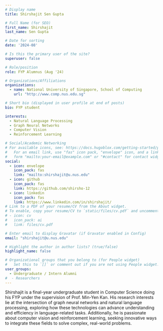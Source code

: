 ```yaml
---
# Display name
title: Shirshajit Sen Gupta

# Full Name (for SEO)
first_name: Shirshajit
last_name: Sen Gupta

# Date for sorting
date: '2024-08'

# Is this the primary user of the site?
superuser: false

# Role/position
role: FYP Alumnus (Aug '24)

# Organizations/Affiliations
organizations:
  - name: National University of Singapore, School of Computing
    url: "http://www.comp.nus.edu.sg"

# Short bio (displayed in user profile at end of posts)
bio: FYP student

interests:
  - Natural Language Processing
  - Graph Neural Networks
  - Computer Vision
  - Reinforcement Learning

# Social/Academic Networking
# For available icons, see: https://docs.hugoblox.com/getting-started/page-builder/#icons
#   For an email link, use "fas" icon pack, "envelope" icon, and a link in the
#   form "mailto:your-email@example.com" or "#contact" for contact widget.
social:
  - icon: envelope
    icon_pack: fas
    link: "mailto:shirshajit@u.nus.edu"
  - icon: github
    icon_pack: fas
    link: https://github.com/shirsho-12
  - icon: linkedin
    icon_pack: fas
    link: https://www.linkedin.com/in/shirshajit/
# Link to a PDF of your resume/CV from the About widget.
# To enable, copy your resume/CV to `static/files/cv.pdf` and uncomment the lines below.
# - icon: cv
#   icon_pack: ai
#   link: files/cv.pdf

# Enter email to display Gravatar (if Gravatar enabled in Config)
email: "shirshajit@u.nus.edu"

# Highlight the author in author lists? (true/false)
highlight_name: false

# Organizational groups that you belong to (for People widget)
#   Set this to `[]` or comment out if you are not using People widget.
user_groups:
  - Undergraduate / Intern Alumni
#  - Researchers
---
```


Shirshajit is a final-year undergraduate student in Computer Science doing his FYP under the supervision of Prof. Min-Yen Kan.
His research interests lie at the intersection of graph neural networks and natural language processing, exploring how these technologies can advance understanding and efficiency in language-related tasks.
Additionally, he is passionate about computer vision and reinforcement learning, seeking innovative ways to integrate these fields to solve complex, real-world problems.
